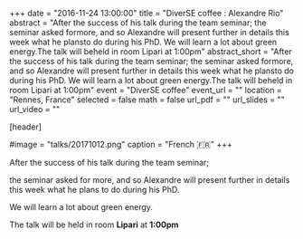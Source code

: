 +++
date = "2016-11-24 13:00:00"
title = "DiverSE coffee : Alexandre Rio"
abstract = "After the success of his talk during the team seminar; the seminar asked formore, and so Alexandre will present further in details this week what he plansto do during his PhD. We will learn a lot about green energy.The talk will beheld in room Lipari at 1:00pm"
abstract_short = "After the success of his talk during the team seminar; the seminar asked formore, and so Alexandre will present further in details this week what he plansto do during his PhD. We will learn a lot about green energy.The talk will beheld in room Lipari at 1:00pm"
event = "DiverSE coffee"
event_url = ""
location = "Rennes, France"
selected = false
math = false
url_pdf = ""
url_slides = ""
url_video = ""


[header]

#image = "talks/20171012.png"
caption = "French :fr:"
+++


After the success of his talk during the team seminar;

the seminar asked for more, and so Alexandre will present further in details this week what he plans to do during his PhD.

We will learn a lot about green energy.
<div>The talk will be held in room <strong>Lipari</strong> at <strong>1:00pm</strong></div>
